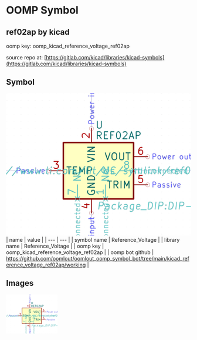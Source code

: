 # OOMP Symbol  
## ref02ap  by kicad  
  
oomp key: oomp_kicad_reference_voltage_ref02ap  
  
source repo at: [https://gitlab.com/kicad/libraries/kicad-symbols](https://gitlab.com/kicad/libraries/kicad-symbols)  
## Symbol  
  
[![working.png](working_600.png)](working.png)  
| name | value | 
| --- | --- | 
| symbol name | Reference_Voltage | 
| library name | Reference_Voltage | 
| oomp key | oomp_kicad_reference_voltage_ref02ap | 
| oomp bot github | https://github.com/oomlout/oomlout_oomp_symbol_bot/tree/main/kicad_reference_voltage_ref02ap/working | 
## Images  
  
[![working.png](working_140.png)](working.png)  
